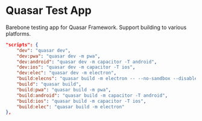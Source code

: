 # Quasar Test App

Barebone testing app for Quasar Framework. Support building to various platforms.

```json
"scripts": {
    "dev": "quasar dev",
    "dev:pwa": "quasar dev -m pwa",
    "dev:android": "quasar dev -m capacitor -T android",
    "dev:ios": "quasar dev -m capacitor -T ios",
    "dev:elec": "quasar dev -m electron",
    "build:elecns": "quasar build -m electron -- --no-sandbox --disable-setuid-sandbox",
    "build": "quasar build",
    "build:pwa": "quasar build -m pwa",
    "build:android": "quasar build -m capacitor -T android",
    "build:ios": "quasar build -m capacitor -T ios",
    "build:elec": "quasar build -m electron"
},
```
